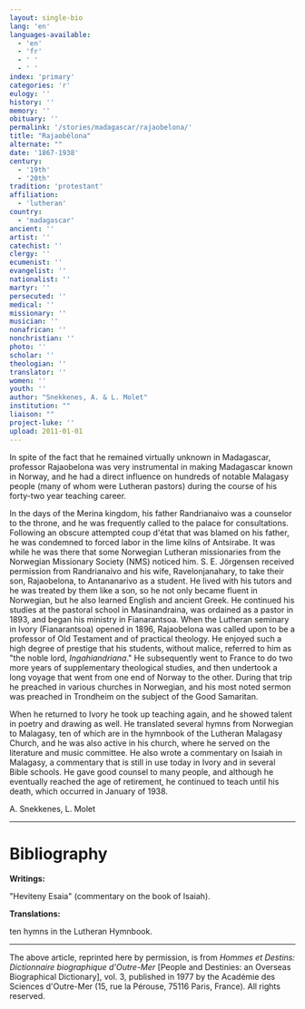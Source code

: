 ```yaml
---
layout: single-bio
lang: 'en'
languages-available:
  - 'en'
  - 'fr'
  - ' '
  - ' '
index: 'primary'
categories: 'r'
eulogy: ''
history: ''
memory: ''
obituary: ''
permalink: '/stories/madagascar/rajaobelona/'
title: "Rajaobélona"
alternate: ""
date: '1867-1938'
century:
  - '19th'
  - '20th'
tradition: 'protestant'
affiliation:
  - 'lutheran'
country:
  - 'madagascar'
ancient: ''
artist: ''
catechist: ''
clergy: ''
ecumenist: ''
evangelist: ''
nationalist: ''
martyr: ''
persecuted: ''
medical: ''
missionary: ''
musician: ''
nonafrican: ''
nonchristian: ''
photo: ''
scholar: ''
theologian: ''
translator: ''
women: ''
youth: ''
author: "Snekkenes, A. & L. Molet"
institution: ""
liaison: ""
project-luke: ''
upload: 2011-01-01
---
```




In spite of the fact that he remained virtually unknown in Madagascar, professor Rajaobelona was very instrumental in making Madagascar known in Norway, and he had a direct influence on hundreds of notable Malagasy people (many of whom were Lutheran pastors) during the course of his forty-two year teaching career.

In the days of the Merina kingdom, his father Randrianaivo was a counselor to the throne, and he was frequently called to the palace for consultations. Following an obscure attempted coup d'état that was blamed on his father, he was condemned to forced labor in the lime kilns of Antsirabe. It was while he was there that some Norwegian Lutheran missionaries from the Norwegian Missionary Society (NMS) noticed him. S. E. Jörgensen received permission from Randrianaivo and his wife, Ravelonjanahary, to take their son, Rajaobelona, to Antananarivo as a student. He lived with his tutors and he was treated by them like a son, so he not only became fluent in Norwegian, but he also learned English and ancient Greek. He continued his studies at the pastoral school in Masinandraina, was ordained as a pastor in 1893, and began his ministry in Fianarantsoa. When the Lutheran seminary in Ivory (Fianarantsoa) opened in 1896, Rajaobelona was called upon to be a professor of Old Testament and of practical theology. He enjoyed such a high degree of prestige that his students, without malice, referred to him as "the noble lord, *Ingahiandriana*." He subsequently went to France to do two more years of supplementary theological studies, and then undertook a long voyage that went from one end of Norway to the other. During that trip he preached in various churches in Norwegian, and his most noted sermon was preached in Trondheim on the subject of the Good Samaritan.

When he returned to Ivory he took up teaching again, and he showed talent in poetry and drawing as well. He translated several hymns from Norwegian to Malagasy, ten of which are in the hymnbook of the Lutheran Malagasy Church, and he was also active in his church, where he served on the literature and music committee. He also wrote a commentary on Isaiah in Malagasy, a commentary that is still in use today in Ivory and in several Bible schools. He gave good counsel to many people, and although he eventually reached the age of retirement, he continued to teach until his death, which occurred in January of 1938.

A. Snekkenes, L. Molet

---

# Bibliography

**Writings:**

"Heviteny Esaia" (commentary on the book of Isaiah).

**Translations:**

ten hymns in the Lutheran Hymnbook.

---

The above article, reprinted here by permission, is from *Hommes et Destins: Dictionnaire biographique d'Outre-Mer* [People and Destinies: an Overseas Biographical Dictionary], vol. 3, published in 1977 by the Académie des Sciences d'Outre-Mer (15, rue la Pérouse, 75116 Paris, France). All rights reserved.